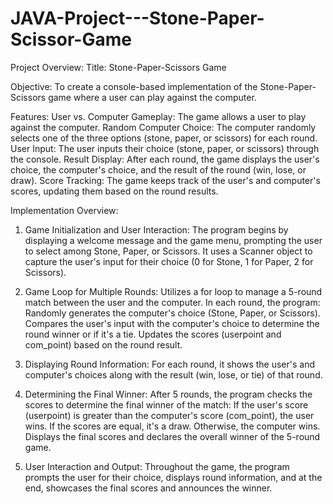 # JAVA-Project---Stone-Paper-Scissor-Game

Project Overview:
Title: Stone-Paper-Scissors Game

Objective: To create a console-based implementation of the Stone-Paper-Scissors game where a user can play against the computer.

Features:
User vs. Computer Gameplay: The game allows a user to play against the computer.
Random Computer Choice: The computer randomly selects one of the three options (stone, paper, or scissors) for each round.
User Input: The user inputs their choice (stone, paper, or scissors) through the console.
Result Display: After each round, the game displays the user's choice, the computer's choice, and the result of the round (win, lose, or draw).
Score Tracking: The game keeps track of the user's and computer's scores, updating them based on the round results.

Implementation Overview:
1. Game Initialization and User Interaction:
The program begins by displaying a welcome message and the game menu, prompting the user to select among Stone, Paper, or Scissors.
It uses a Scanner object to capture the user's input for their choice (0 for Stone, 1 for Paper, 2 for Scissors).

2. Game Loop for Multiple Rounds:
Utilizes a for loop to manage a 5-round match between the user and the computer.
In each round, the program:
Randomly generates the computer's choice (Stone, Paper, or Scissors).
Compares the user's input with the computer's choice to determine the round winner or if it's a tie.
Updates the scores (userpoint and com_point) based on the round result.

3. Displaying Round Information:
For each round, it shows the user's and computer's choices along with the result (win, lose, or tie) of that round.

4. Determining the Final Winner:
After 5 rounds, the program checks the scores to determine the final winner of the match:
If the user's score (userpoint) is greater than the computer's score (com_point), the user wins.
If the scores are equal, it's a draw.
Otherwise, the computer wins.
Displays the final scores and declares the overall winner of the 5-round game.

5. User Interaction and Output:
Throughout the game, the program prompts the user for their choice, displays round information, and at the end, showcases the final scores and announces the winner.
